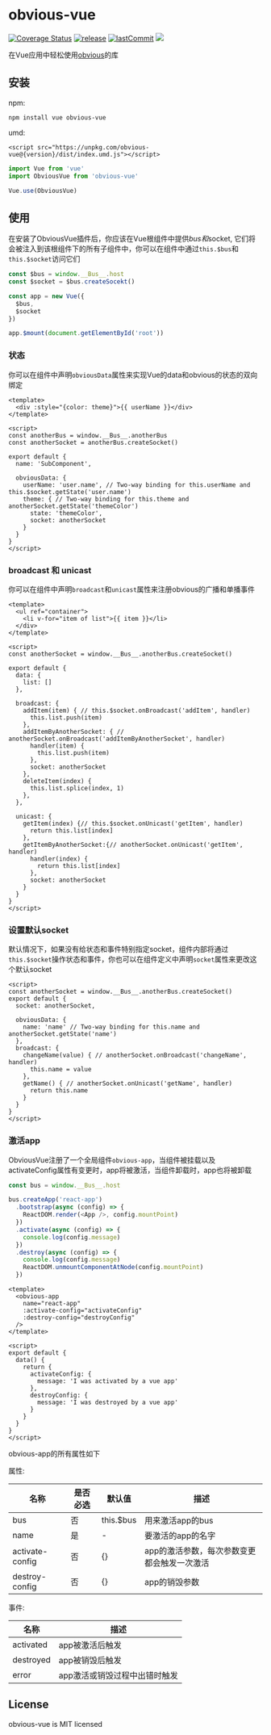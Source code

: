 # obvious-vue
[![Coverage Status](https://coveralls.io/repos/github/ObviousJs/obvious-vue/badge.svg?branch=main)](https://coveralls.io/github/ObviousJs/obvious-vue?branch=main) [![release](https://img.shields.io/github/release/ObviousJs/obvious-vue.svg)](https://github.com/ObviousJs/obvious-vue/releases) [![lastCommit](https://img.shields.io/github/last-commit/ObviousJs/obvious-vue)](https://github.com/ObviousJs/obvious-vue/commits/main) [![](https://img.shields.io/badge/document-english-brightgreen)](https://github.com/ObviousJs/obvious-vue/blob/main/README.md)

在Vue应用中轻松使用[obvious](https://github.com/ObviousJs/obvious-core)的库

## 安装
npm:
```
npm install vue obvious-vue
```
umd:
```
<script src="https://unpkg.com/obvious-vue@{version}/dist/index.umd.js"></script>
```

```js
import Vue from 'vue'
import ObviousVue from 'obvious-vue'

Vue.use(ObviousVue)
```

## 使用

在安装了ObviousVue插件后，你应该在Vue根组件中提供$bus和$socket, 它们将会被注入到该根组件下的所有子组件中，你可以在组件中通过`this.$bus`和`this.$socket`访问它们

```js
const $bus = window.__Bus__.host
const $socket = $bus.createSocekt()

const app = new Vue({
  $bus,
  $socket
})

app.$mount(document.getElementById('root'))
```
### 状态
你可以在组件中声明`obviousData`属性来实现Vue的data和obvious的状态的双向绑定

```vue
<template>
  <div :style="{color: theme}">{{ userName }}</div>
</template>

<script>
const anotherBus = window.__Bus__.anotherBus
const anotherSocket = anotherBus.createSocket()

export default {
  name: 'SubComponent',

  obviousData: {
    userName: 'user.name', // Two-way binding for this.userName and this.$socket.getState('user.name')
    theme: { // Two-way binding for this.theme and anotherSocket.getState('themeColor')
      state: 'themeColor',
      socket: anotherSocket
    }
  }
}
</script>
```

### broadcast 和 unicast
你可以在组件中声明`broadcast`和`unicast`属性来注册obvious的广播和单播事件

```vue
<template>
  <ul ref="container">
    <li v-for="item of list">{{ item }}</li>
  </div>
</template>

<script>
const anotherSocket = window.__Bus__.anotherBus.createSocket()

export default {
  data: {
    list: []
  },

  broadcast: {
    addItem(item) { // this.$socket.onBroadcast('addItem', handler)
      this.list.push(item)
    },
    addItemByAnotherSocket: { // anotherSocket.onBroadcast('addItemByAnotherSocket', handler)
      handler(item) {
        this.list.push(item)
      },
      socket: anotherSocket
    },
    deleteItem(index) {
      this.list.splice(index, 1)
    },
  },

  unicast: {
    getItem(index) {// this.$socket.onUnicast('getItem', handler)
      return this.list[index]
    },
    getItemByAnotherSocket:{// anotherSocket.onUnicast('getItem', handler)
      handler(index) {
        return this.list[index]
      },
      socket: anotherSocket
    }
  }
}
</script>
```

### 设置默认socket
默认情况下，如果没有给状态和事件特别指定socket，组件内部将通过`this.$socket`操作状态和事件，你也可以在组件定义中声明`socket`属性来更改这个默认socket

```vue
<script>
const anotherSocket = window.__Bus__.anotherBus.createSocket()
export default {
  socket: anotherSocket,

  obviousData: {
    name: 'name' // Two-way binding for this.name and anotherSocket.getState('name')
  },
  broadcast: {
    changeName(value) { // anotherSocket.onBroadcast('changeName', handler)
      this.name = value
    },
    getName() { // anotherSocket.onUnicast('getName', handler)
      return this.name
    }
  }
}
</script>
```

### 激活app
ObviousVue注册了一个全局组件`obvious-app`，当组件被挂载以及activateConfig属性有变更时，app将被激活，当组件卸载时，app也将被卸载

```js
const bus = window.__Bus__.host

bus.createApp('react-app')
  .bootstrap(async (config) => {
    ReactDOM.render(<App />, config.mountPoint)
  })
  .activate(async (config) => {
    console.log(config.message)
  })
  .destroy(async (config) => {
    console.log(config.message)
    ReactDOM.unmountComponentAtNode(config.mountPoint)
  })
```

```vue
<template>
  <obvious-app 
    name="react-app" 
    :activate-config="activateConfig"
    :destroy-config="destroyConfig"
  />
</template>

<script>
export default {
  data() {
    return {
      activateConfig: {
        message: 'I was activated by a vue app'
      },
      destroyConfig: {
        message: 'I was destroyed by a vue app'
      }
    }
  }
}
</script>
```
obvious-app的所有属性如下

属性:

|名称|是否必选|默认值|描述|
|----|----|-------|-----------|
|bus|否|this.$bus|用来激活app的bus|
|name|是| - |要激活的app的名字|
|activate-config|否|{}|app的激活参数，每次参数变更都会触发一次激活|
|destroy-config|否|{}|app的销毁参数|

事件:

|名称|描述|
|----|-----------|
|activated|app被激活后触发|
|destroyed|app被销毁后触发|
|error|app激活或销毁过程中出错时触发|

## License
obvious-vue is MIT licensed







